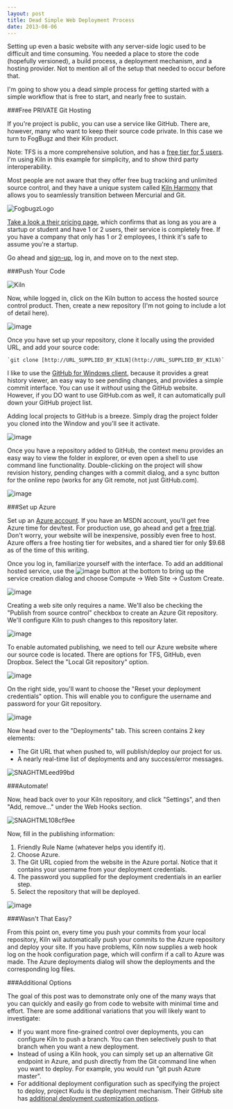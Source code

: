 ```yaml
---
layout: post
title: Dead Simple Web Deployment Process
date: 2013-08-06
---
```


Setting up even a basic website with any server-side logic used to be difficult and time consuming. You needed a place to store the code (hopefully versioned), a build process, a deployment mechanism, and a hosting provider. Not to mention all of the setup that needed to occur before that.

I'm going to show you a dead simple process for getting started with a simple workflow that is free to start, and nearly free to sustain.

###Free PRIVATE Git Hosting

If you're project is public, you can use a service like GitHub. There are, however, many who want to keep their source code private. In this case we turn to FogBugz and their Kiln product.

Note: TFS is a more comprehensive solution, and has a [free tier for 5 users](http://tfs.visualstudio.com/en-us/pricing/tfs-information). I'm using Kiln in this example for simplicity, and to show third party interoperability.

Most people are not aware that they offer free bug tracking and unlimited source control, and they have a unique system called [Kiln Harmony](http://blog.fogcreek.com/announcing-kiln-harmony-the-future-of-dvcs/) that allows you to seamlessly transition between Mercurial and Git.

![FogbugzLogo](FogbugzLogo.gif)

[Take a look a their pricing page](http://www.fogcreek.com/fogbugz/pricing.html), which confirms that as long as you are a startup or student and have 1 or 2 users, their service is completely free. If you have a company that only has 1 or 2 employees, I think it's safe to assume you're a startup.

Go ahead and [sign-up](https://secure.fogcreek.com/fogbugz/try/?fccmp=_tryfb_nav), log in, and move on to the next step.

###Push Your Code

![Kiln](image.png) 

Now, while logged in, click on the Kiln button to access the hosted source control product. Then, create a new repository (I'm not going to include a lot of detail here).

![image](image1.png) 

Once you have set up your repository, clone it locally using the provided URL, and add your source code:

	`git clone [http://URL_SUPPLIED_BY_KILN](http://URL_SUPPLIED_BY_KILN)`   

I like to use the [GitHub for Windows client](http://windows.github.com/), because it provides a great history viewer, an easy way to see pending changes, and provides a simple commit interface. You can use it _without_ using the GitHub website. However, if you DO want to use GitHub.com as well, it can automatically pull down your GitHub project list.

Adding local projects to GitHub is a breeze. Simply drag the project folder you cloned into the Window and you'll see it activate.

![image](image2.png)

Once you have a repository added to GitHub, the context menu provides an easy way to view the folder in explorer, or even open a shell to use command line functionality. Double-clicking on the project will show revision history, pending changes with a commit dialog, and a sync button for the online repo (works for any Git remote, not just GitHub.com).

![image](image3.png)

###Set up Azure

Set up an [Azure account](http://www.windowsazure.com/). If you have an MSDN account, you'll get free Azure time for dev/test. For production use, go ahead and get a [free trial](http://www.windowsazure.com/en-us/pricing/free-trial/). Don't worry, your website will be inexpensive, possibly even free to host. Azure offers a free hosting tier for websites, and a shared tier for only $9.68 as of the time of this writing.

Once you log in, familiarize yourself with the interface. To add an additional hosted service, use the ![image](image4.png "image") button at the bottom to bring up the service creation dialog and choose Compute -&gt; Web Site -&gt; Custom Create.

![image](image1_thumb.png)

Creating a web site only requires a name. We'll also be checking the "Publish from source control" checkbox to create an Azure Git repository. We'll configure Kiln to push changes to this repository later.

![image](image8_thumb.png)

To enable automated publishing, we need to tell our Azure website where our source code is located. There are options for TFS, GitHub, even Dropbox. Select the "Local Git repository" option.

![image](image12_thumb.png)

On the right side, you'll want to choose the "Reset your deployment credentials" option. This will enable you to configure the username and password for your Git repository.

![image](image5.png)

Now head over to the "Deployments" tab. This screen contains 2 key elements:

* The Git URL that when pushed to, will publish/deploy our project for us.
* A nearly real-time list of deployments and any success/error messages.  

![SNAGHTMLeed99bd](SNAGHTMLeed99bd.png)

###Automate!

Now, head back over to your Kiln repository, and click "Settings", and then "Add, remove..." under the Web Hooks section.

![SNAGHTML108cf9ee](SNAGHTML108cf9ee.png)

Now, fill in the publishing information:

1.  Friendly Rule Name (whatever helps you identify it).
2.  Choose Azure.
3.  The Git URL copied from the website in the Azure portal. Notice that it contains your username from your deployment credentials.
4.  The password you supplied for the deployment credentials in an earlier step.
5.  Select the repository that will be deployed.  

![image](image6.png)

###Wasn't That Easy?

From this point on, every time you push your commits from your local repository, Kiln will automatically push your commits to the Azure repository and deploy your site. If you have problems, Kiln now supplies a web hook log on the hook configuration page, which will confirm if a call to Azure was made. The Azure deployments dialog will show the deployments and the corresponding log files.

###Additional Options

The goal of this post was to demonstrate only one of the many ways that you can quickly and easily go from code to website with minimal time and effort. There are some additional variations that you will likely want to investigate:

* If you want more fine-grained control over deployments, you can configure Kiln to push a branch. You can then selectively push to that branch when you want a new deployment.
* Instead of using a Kiln hook, you can simply set up an alternative Git endpoint in Azure, and push directly from the Git command line when you want to deploy. For example, you would run "git push Azure master".
* For additional deployment configuration such as specifying the project to deploy, project Kudu is the deployment mechanism. Their GitHub site has [additional deployment customization options](https://github.com/projectkudu/kudu/wiki/Customizing-deployments).